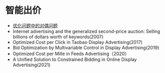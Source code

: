 # 智能出价

- [优化问题中的对偶问题](https://zhuanlan.zhihu.com/p/370831294)
- Internet advertising and the generalized second-price auction: Selling billions of dollars worth of keywords(2007)
- Optimized Cost per Click in Taobao Display Advertising(2017)
- Bid Optimization by Multivariable Control in Display Advertising(2019)
- Optimized Cost per Mille in Feeds Advertising（2020）
- A Unified Solution to Constrained Bidding in Online Display Advertising(2021)
